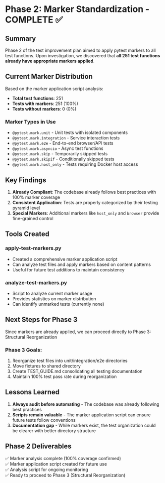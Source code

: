 # Phase 2: Marker Standardization - COMPLETE ✅

## Summary

Phase 2 of the test improvement plan aimed to apply pytest markers to all test functions. Upon investigation, we discovered that **all 251 test functions already have appropriate markers applied**.

## Current Marker Distribution

Based on the marker application script analysis:
- **Total test functions**: 251
- **Tests with markers**: 251 (100%)
- **Tests without markers**: 0 (0%)

### Marker Types in Use
- `@pytest.mark.unit` - Unit tests with isolated components
- `@pytest.mark.integration` - Service interaction tests  
- `@pytest.mark.e2e` - End-to-end browser/API tests
- `@pytest.mark.asyncio` - Async test functions
- `@pytest.mark.skip` - Temporarily skipped tests
- `@pytest.mark.skipif` - Conditionally skipped tests
- `@pytest.mark.host_only` - Tests requiring Docker host access

## Key Findings

1. **Already Compliant**: The codebase already follows best practices with 100% marker coverage
2. **Consistent Application**: Tests are properly categorized by their testing pyramid level
3. **Special Markers**: Additional markers like `host_only` and `browser` provide fine-grained control

## Tools Created

### apply-test-markers.py
- Created a comprehensive marker application script
- Can analyze test files and apply markers based on content patterns
- Useful for future test additions to maintain consistency

### analyze-test-markers.py
- Script to analyze current marker usage
- Provides statistics on marker distribution
- Can identify unmarked tests (currently none)

## Next Steps for Phase 3

Since markers are already applied, we can proceed directly to Phase 3: Structural Reorganization

### Phase 3 Goals:
1. Reorganize test files into unit/integration/e2e directories
2. Move fixtures to shared directory
3. Create TEST_GUIDE.md consolidating all testing documentation
4. Maintain 100% test pass rate during reorganization

## Lessons Learned

1. **Always audit before automating** - The codebase was already following best practices
2. **Scripts remain valuable** - The marker application script can ensure future tests follow conventions
3. **Documentation gap** - While markers exist, the test organization could be clearer with better directory structure

## Phase 2 Deliverables

✅ Marker analysis complete (100% coverage confirmed)  
✅ Marker application script created for future use  
✅ Analysis script for ongoing monitoring  
✅ Ready to proceed to Phase 3 (Structural Reorganization)